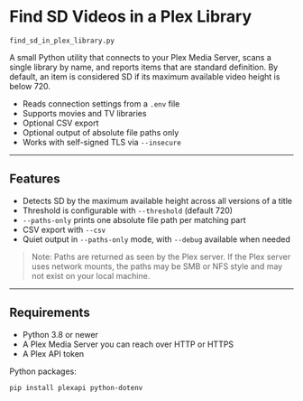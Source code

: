 # Find SD Videos in a Plex Library
`find_sd_in_plex_library.py`

A small Python utility that connects to your Plex Media Server, scans a single library by name, and reports items that are standard definition. By default, an item is considered SD if its maximum available video height is below 720.

- Reads connection settings from a `.env` file
- Supports movies and TV libraries
- Optional CSV export
- Optional output of absolute file paths only
- Works with self-signed TLS via `--insecure`

---

## Features

- Detects SD by the maximum available height across all versions of a title
- Threshold is configurable with `--threshold` (default 720)
- `--paths-only` prints one absolute file path per matching part
- CSV export with `--csv`
- Quiet output in `--paths-only` mode, with `--debug` available when needed

> Note: Paths are returned as seen by the Plex server. If the Plex server uses network mounts, the paths may be SMB or NFS style and may not exist on your local machine.

---

## Requirements

- Python 3.8 or newer
- A Plex Media Server you can reach over HTTP or HTTPS
- A Plex API token

Python packages:

```bash
pip install plexapi python-dotenv

